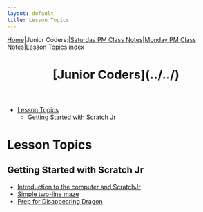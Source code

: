 ```yaml
---
layout: default
title: Lesson Topics
---
```


[Home](../../)|Junior Coders:|[Saturday PM Class Notes](../saturday_pm)|[Monday PM Class Notes](../monday_pm)|[Lesson Topics index](../lessons)

<header>
 <h1>
   [Junior Coders](../../)
 </h1>
</header>

* [Lesson Topics](#lesson-topics)
  * [Getting Started with Scratch Jr](#getting-started-with-scratch-jr)

# Lesson Topics

## Getting Started with Scratch Jr
  * [Introduction to the computer and ScratchJr](./jc_a_001.html)
  * [Simple two-line maze](./jc_a_002.html)
  * [Prep for Disappearing Dragon](./jc_a_003.html)
